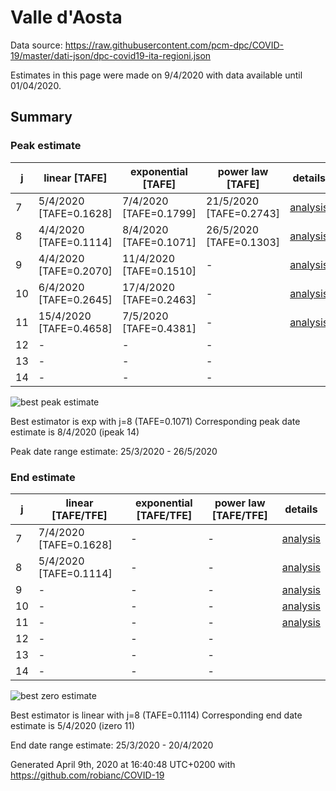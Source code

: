 # Valle d'Aosta


Data source: https://raw.githubusercontent.com/pcm-dpc/COVID-19/master/dati-json/dpc-covid19-ita-regioni.json

Estimates in this page were made on 9/4/2020 with data available until 01/04/2020.


## Summary 

### Peak estimate 
|j|linear [TAFE]|exponential [TAFE]|power law [TAFE]|details|
|---|----|-----------|---------|-------|
|7|5/4/2020 [TAFE=0.1628]|7/4/2020 [TAFE=0.1799]|21/5/2020 [TAFE=0.2743]|[analysis](COVID-19_valle_d'aosta_j7_2020-04-01.md)|
|8|4/4/2020 [TAFE=0.1114]|8/4/2020 [TAFE=0.1071]|26/5/2020 [TAFE=0.1303]|[analysis](COVID-19_valle_d'aosta_j8_2020-04-01.md)|
|9|4/4/2020 [TAFE=0.2070]|11/4/2020 [TAFE=0.1510]|-|[analysis](COVID-19_valle_d'aosta_j9_2020-04-01.md)|
|10|6/4/2020 [TAFE=0.2645]|17/4/2020 [TAFE=0.2463]|-|[analysis](COVID-19_valle_d'aosta_j10_2020-04-01.md)|
|11|15/4/2020 [TAFE=0.4658]|7/5/2020 [TAFE=0.4381]|-|[analysis](COVID-19_valle_d'aosta_j11_2020-04-01.md)|
|12|-|-|-||
|13|-|-|-||
|14|-|-|-||

![best peak estimate](COVID-19_valle_d'aosta_j8_2020-04-01.png)

Best estimator is exp with j=8 (TAFE=0.1071)
Corresponding peak date estimate is 8/4/2020 (ipeak 14)


Peak date range estimate: 25/3/2020 - 26/5/2020

### End estimate 
|j|linear [TAFE/TFE]|exponential [TAFE/TFE]|power law [TAFE/TFE]|details|
|---|----|-----------|---------|-------|
|7|7/4/2020 [TAFE=0.1628]|-|-|[analysis](COVID-19_valle_d'aosta_j7_2020-04-01.md)|
|8|5/4/2020 [TAFE=0.1114]|-|-|[analysis](COVID-19_valle_d'aosta_j8_2020-04-01.md)|
|9|-|-|-|[analysis](COVID-19_valle_d'aosta_j9_2020-04-01.md)|
|10|-|-|-|[analysis](COVID-19_valle_d'aosta_j10_2020-04-01.md)|
|11|-|-|-|[analysis](COVID-19_valle_d'aosta_j11_2020-04-01.md)|
|12|-|-|-||
|13|-|-|-||
|14|-|-|-||

![best zero estimate](COVID-19_valle_d'aosta_j8_2020-04-01.png)

Best estimator is linear with j=8 (TAFE=0.1114)
Corresponding end date estimate is 5/4/2020 (izero 11)


End date range estimate: 25/3/2020 - 20/4/2020

Generated April 9th, 2020 at 16:40:48 UTC+0200 with https://github.com/robianc/COVID-19

